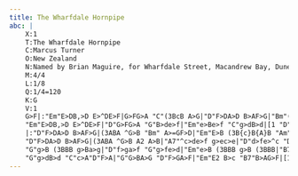 ```yaml
---
title: The Wharfdale Hornpipe
abc: |
    X:1
    T:The Wharfdale Hornpipe
    C:Marcus Turner
    O:New Zealand
    N:Named by Brian Maguire, for Wharfdale Street, Macandrew Bay, Dunedin
    M:4/4
    L:1/8
    Q:1/4=120
    K:G
    V:1
    G>F|:"Em"E>DB,>D E>^DE>F|G>FG>A "C"(3BcB A>G|"D"F>DA>D B>AF>G|"Bm"(3ABA ^G>B A>=GF>D|
    "Em"E>DB,>D E>^DE>F|"D"G>FG>A "G"B>de>f|"Em"e>Be>f "C"g>dB>d|[1 "D"c>AF>A "G"G2 "B7"G>F:|[2 "D"c>AF>A "G"G2-G>G|
    |:"D"F>DA>D B>AF>G|(3ABA ^G>B "Bm" A>=GF>D|"Em"E>B (3B{c}B{A}B "Am"E>c (3c{d}c{B}c|"Em"B>cB>A "C"G>FE>G|
    "D"F>DA>D B>AF>G|(3ABA ^G>B A2 A>B|"A7"^c>de>f g>ec>e|"D"d>fe>^c "D7"d2e>f|
    "G"g>B (3BBB g>Ba>g|"D"f>ga>f "G"g>fe>d|"Em"e>B (3BBB g>B (3BBB|"B7"f>e^d>f "Em"e2 "D"e>f|
    "G"g>dB>d "C"c>A"D"F>A|"G"G>BA>G "D"F>GA>F|"Em"E2 B>c "B7"B>AG>F|[1 "Em"(3EFE "B7"^D>F "Em"E2-E>G:|[2 "Em"(3EFE "B7"^D>F "Em"E2||
---
```

